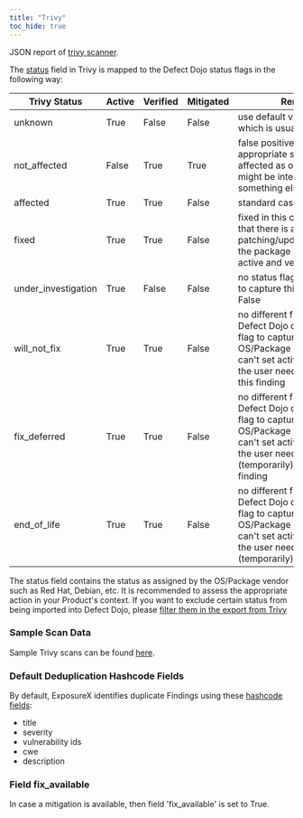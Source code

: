 ```yaml
---
title: "Trivy"
toc_hide: true
---
```

JSON report of [trivy scanner](https://github.com/aquasecurity/trivy).

The [status](https://trivy.dev/latest/docs/configuration/filtering/) field in Trivy is mapped to the Defect Dojo status flags in the following way:

| Trivy Status         | Active | Verified | Mitigated | Remarks                                                                                                         |
|----------------------|--------|----------|-----------|-----------------------------------------------------------------------------------------------------------------|
| unknown              | True   | False    | False     | use default value for active which is usually True                                                              |
| not_affected         | False  | True     | True      | false positive is the most appropriate status for not affected as out of scope might be interpreted as something else |
| affected             | True   | True     | False     | standard case                                                                                                   |
| fixed                | True   | True     | False     | fixed in this context means that there is a fix available by patching/updating/upgrading the package but it's still active and verified |
| under_investigation  | True   | False    | False     | no status flag in Defect Dojo to capture this, but verified is False                                            |
| will_not_fix         | True   | True     | False     | no different from affected as Defect Dojo doesn't have a flag to capture will_not_fix by OS/Package Vendor; we can't set active to False as the user needs to risk accept this finding |
| fix_deferred         | True   | True     | False     | no different from affected as Defect Dojo doesn't have a flag to capture will_not_fix by OS/Package Vendor; we can't set active to False as the user needs to (temporarily) risk accept this finding |
| end_of_life          | True   | True     | False     | no different from affected as Defect Dojo doesn't have a flag to capture will_not_fix by OS/Package Vendor; we can't set active to False as the user needs to (temporarily) risk accept

The status field contains the status as assigned by the OS/Package vendor such as Red Hat, Debian, etc.
It is recommended to assess the appropriate action in your Product's context.
If you want to exclude certain status from being imported into Defect Dojo, please [filter them in the export from Trivy](https://trivy.dev/latest/docs/configuration/filtering/)

### Sample Scan Data
Sample Trivy scans can be found [here](https://github.com/ExposureX/django-ExposureX/tree/master/unittests/scans/trivy).

### Default Deduplication Hashcode Fields
By default, ExposureX identifies duplicate Findings using these [hashcode fields](https://docs.exposurex.com/en/working_with_findings/finding_deduplication/about_deduplication/):

- title
- severity
- vulnerability ids
- cwe
- description

### Field fix_available
In case a mitigation is available, then field 'fix_available' is set to True. 